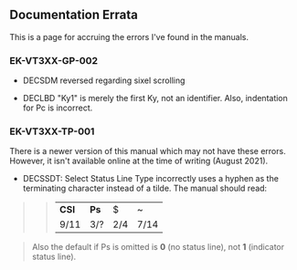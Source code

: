 ## Documentation Errata

This is a page for accruing the errors I've found in the manuals.

### EK-VT3XX-GP-002

* DECSDM reversed regarding sixel scrolling

* DECLBD "Ky1" is merely the first Ky, not an identifier. Also,
  indentation for Pc is incorrect.


### EK-VT3XX-TP-001

There is a newer version of this manual which may not have these
errors. However, it isn't available online at the time of writing
(August 2021).

* DECSSDT: Select Status Line Type incorrectly uses a hyphen as the
  terminating character instead of a tilde. The manual should read:

>> |       |      |   |    |
>> |:------|:-----|:--|:---|
>> |**CSI**|**Ps**| $ | ~  |
>> |  9/11 |  3/? |2/4|7/14|

> Also the default if Ps is omitted is **0** (no status line), not
> **1** (indicator status line).



  